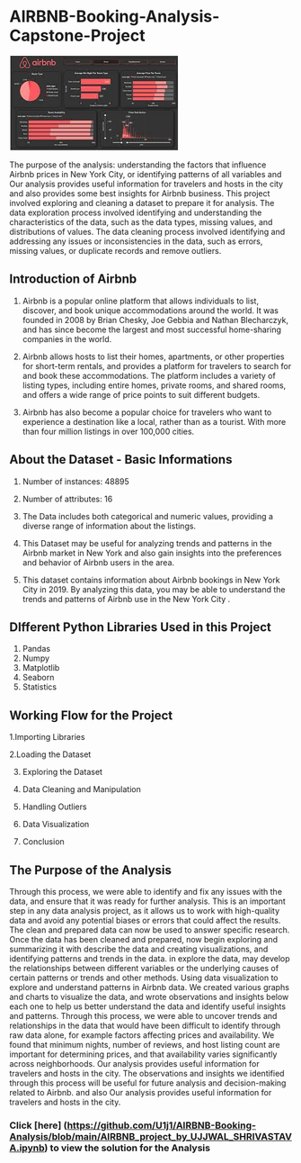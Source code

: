 # AIRBNB-Booking-Analysis-Capstone-Project
<img src = "https://github.com/U1j1/AIRBNB-Booking-Analysis/blob/main/Airbnb_img.jpeg" alt = "MLBC">

The purpose of the analysis: understanding the factors that influence Airbnb prices in New York City, or identifying patterns of all variables and Our analysis provides useful information for travelers and hosts in the city and also provides some best insights for Airbnb business. This project involved exploring and cleaning a dataset to prepare it for analysis. The data exploration process involved identifying and understanding the characteristics of the data, such as the data types, missing values, and distributions of values. The data cleaning process involved identifying and addressing any issues or inconsistencies in the data, such as errors, missing values, or duplicate records and remove outliers.

## **Introduction of Airbnb**
1. Airbnb is a popular online platform that allows individuals to list, discover, and book unique accommodations around the world. It was founded in 2008 by Brian Chesky, Joe Gebbia and Nathan Blecharczyk, and has since become the largest and most successful home-sharing companies in the world.

2. Airbnb allows hosts to list their homes, apartments, or other properties for short-term rentals, and provides a platform for travelers to search for and book these accommodations. The platform includes a variety of listing types, including entire homes, private rooms, and shared rooms, and offers a wide range of price points to suit different budgets.

3. Airbnb has also become a popular choice for travelers who want to experience a destination like a local, rather than as a tourist. With more than four million listings in over 100,000 cities.

## About the Dataset - Basic Informations
1. Number of instances: 48895

2. Number of attributes: 16

3. The Data includes both categorical and numeric values, providing a diverse range of information about the listings.

4. This Dataset may be useful for analyzing trends and patterns in the Airbnb market in New York and also gain insights into the preferences and behavior of Airbnb users in the area.

5. This dataset contains information about Airbnb bookings in New York City in 2019. By analyzing this data, you may be able to understand the trends and patterns of Airbnb use in the New York City .

## DIfferent Python Libraries Used in this Project
1. Pandas
2. Numpy
3. Matplotlib
4. Seaborn
5. Statistics

## Working Flow for the Project
1.Importing Libraries

2.Loading the Dataset

3. Exploring the  Dataset

4. Data Cleaning and Manipulation

5. Handling Outliers

6. Data Visualization

7. Conclusion

## The Purpose of the Analysis

Through this process, we were able to identify and fix any issues with the data, and ensure that it was ready for further analysis. This is an important step in any data analysis project, as it allows us to work with high-quality data and avoid any potential biases or errors that could affect the results. The clean and prepared data can now be used to answer specific research. Once the data has been cleaned and prepared, now begin exploring and summarizing it with describe the data and creating visualizations, and identifying patterns and trends in the data. in explore the data, may develop the relationships between different variables or the underlying causes of certain patterns or trends and other methods. Using data visualization to explore and understand patterns in Airbnb data. We created various graphs and charts to visualize the data, and wrote observations and insights below each one to help us better understand the data and identify useful insights and patterns. Through this process, we were able to uncover trends and relationships in the data that would have been difficult to identify through raw data alone, for example factors affecting prices and availability. We found that minimum nights, number of reviews, and host listing count are important for determining prices, and that availability varies significantly across neighborhoods. Our analysis provides useful information for travelers and hosts in the city. The observations and insights we identified through this process will be useful for future analysis and decision-making related to Airbnb. and also Our analysis provides useful information for travelers and hosts in the city.


### Click [here] (https://github.com/U1j1/AIRBNB-Booking-Analysis/blob/main/AIRBNB_project_by_UJJWAL_SHRIVASTAVA.ipynb) to view the solution for the Analysis

